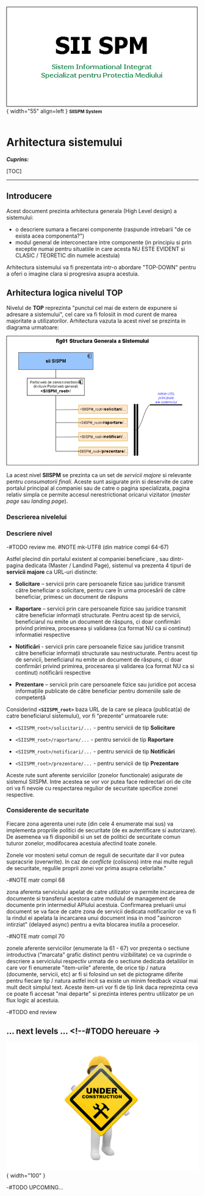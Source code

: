![SIISPM_logo](../pictures/SIISPM_logo.png){ width="55" align=left }
<small markdown>**SIISPM System**
</small><br><br>


# Arhitectura sistemului



***Cuprins:***

[TOC]

***




## Introducere

Acest document prezinta arhitectura generala (High Level design) a sistemului:

* o descriere sumara a fiecarei componente (raspunde intrebarii "de ce exista acea componenta?")
* modul general de interconectare intre componente (in principiu si prin exceptie numai pentru situatiile in care acesta NU ESTE EVIDENT si CLASIC / TEORETIC din numele acestuia)

Arhitectura sistemului va fi prezentata intr-o abordare "TOP-DOWN" pentru a oferi o imagine clara si progresiva asupra acestuia.




## Arhitectura logica nivelul TOP

Nivelul de **TOP** reprezinta "punctul cel mai de extern de expunere si adresare a sistemului", cel care va fi folosiit in mod curent de marea majoritate a utilizatorilor. Arhitectura vazuta la acest nivel se prezinta in diagrama urmatoare:

![fig_01](../pictures/fig01_structura_sistemului.png)

La acest nivel **SIISPM** se prezinta ca un set de *servicii majore* si relevante pentru *consumatorii finali*. Aceste sunt asigurate prin si deservite de catre portalul principal al companiei sau de catre o pagina specializata, pagina relativ simpla ce permite accesul nerestrictionat oricarui vizitator (*master page* sau *landing page*).
### Descrierea nivelelui


### Descriere nivel

-#TODO review me. #NOTE mk-UTF8 (din matrice compl 64-67)

Astfel plecind din portalul existent al companiei beneficiare , sau dintr-pagina dedicata (Master / Landind Page), sistemul va prezenta 4 tipuri de **servicii majore** ca URL-uri distincte: 

* **Solicitare** – servicii prin care persoanele fizice sau juridice transmit către beneficiar o solicitare, pentru care în urma procesării de către beneficiar, primesc un document de răspuns

* **Raportare** – servicii prin care persoanele fizice sau juridice transmit către beneficiar informații structurate. Pentru acest tip de servicii, beneficiarul nu emite un document de răspuns, ci doar confirmări privind primirea, procesarea și validarea (ca format NU ca si continut) informatiei respective

* **Notificări** - servicii prin care persoanele fizice sau juridice transmit către beneficiar informații structurate sau nestructurate. Pentru acest tip de servicii, beneficiarul nu emite un document de răspuns, ci doar confirmări privind primirea, procesarea și validarea (ca format NU ca si continut) notificării respective

* **Prezentare** – servicii prin care persoanele fizice sau juridice pot accesa informațiile publicate de către beneficiar pentru domeniile sale de competență

Considerind **`<SIISPM_root>`** baza URL de la care se pleaca (publicat(a) de catre beneficiarul sistemului), vor fi “prezente” urmatoarele rute:

* `<SIISPM_root>/solicitari/...` - pentru servicii de tip **Solicitare**

* `<SIISPM_root>/raportare/...` - pentru servicii de tip **Raportare**

* `<SIISPM_root>/notificari/...` -
 pentru servicii de tip **Notificări**

* `<SIISPM_root>/prezentare/...` - pentru servicii de tip **Prezentare**

Aceste rute sunt aferente serviciilor (zonelor functionale) asigurate de sistemul SIISPM. Intre acestea se vor vor putea face redirectari ori de cite ori va fi nevoie cu respectarea regulior de securitate specifice zonei respective.


### Considerente de securitate

Fiecare zona agerenta unei rute (din cele 4 enumerate mai sus) va implementa propriile politici de securitate (de ex autentificare si autorizare). De asemenea va fi disponibil si un set de politici de securitate comun tuturor zonelor, modifocarea acestuia afectind toate zonele.

Zonele vor mosteni setul comun de reguli de securitate dar il vor putea supracsrie (overwrite). In caz de *conflicte* (colisions) intre mai multe reguli de securitate, regulile proprii zonei vor prima asupra celorlalte."


-#NOTE matr compl 68

zona aferenta serviciului apelat de catre utilizator va permite incarcarea de documente si transferul acestora catre modulul de management de documente prin intermediul APIului acestuia. Confirmarea preluarii unui document se va face de catre zona de servicii dedicata notificarilor ce va fi la rindul ei apelata la incarcarea unui document insa in mod "asincron intirziat" (delayed async) pentru a evita blocarea inutila a proceselor.


-#NOTE matr compl 70

zonele aferente serviciilor (enumerate la 61 - 67) vor prezenta o sectiune introductiva ("marcata" grafic distinct pentru vizibilitate) ce va cuprinde o descriere a serviciului respectiv urmata de o sectiune dedicata detaliilor in care vor fi enumerate "item-urile" aferente, de orice tip / natura (documente, servicii, etc) ar fi si folosind un set de pictograme diferite pentru fiecare tip / natura astfel incit sa existe un minim feedback vizual mai mult decit simplul text. Aceste item-uri vor fi de tip link daca reprezinta ceva ce poate fi accesat "mai departe" si prezinta interes pentru utilizator pe un flux logic al acestuia.

-#TODO end review















## ... next levels ... <!--#TODO hereuare ->

![wip...](../pictures/under_maintenance.png){ width="100" }

-#TODO UPCOMING...







